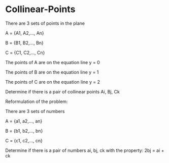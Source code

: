 # Collinear-Points

There are 3 sets of points in the plane

A = {A1, A2,..., An}

B = {B1, B2,..., Bn}

C = {C1, C2,..., Cn}

The points of A are on the equation line y = 0

The points of B are on the equation line y = 1

The points of C are on the equation line y = 2

Determine if there is a pair of collinear points Ai, Bj, Ck

Reformulation of the problem:

There are 3 sets of numbers

A = {a1, a2,..., an}

B = {b1, b2,..., bn}

C = {c1, c2,..., cn}

Determine if there is a pair of numbers ai, bj, ck with the property: 2bj = ai + ck
